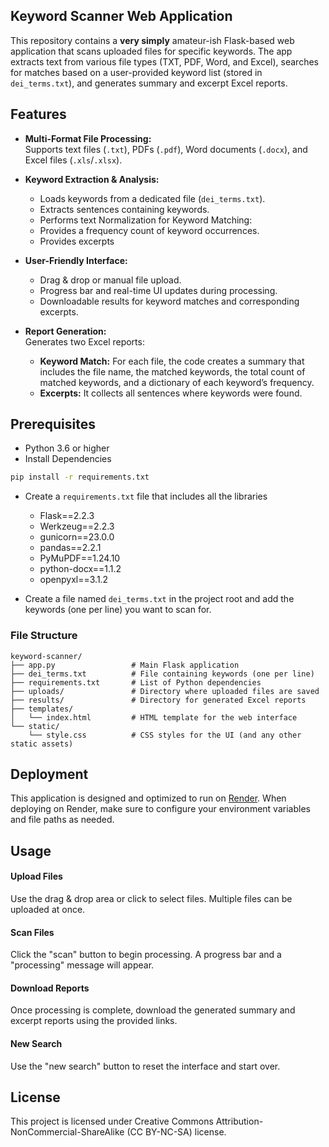 ## Keyword Scanner Web Application

This repository contains a **very simply** amateur-ish Flask-based web application that scans uploaded files for specific keywords. The app extracts text from various file types (TXT, PDF, Word, and Excel), searches for matches based on a user-provided keyword list (stored in `dei_terms.txt`), and generates summary and excerpt Excel reports.

## Features

- **Multi-Format File Processing:**  
  Supports text files (`.txt`), PDFs (`.pdf`), Word documents (`.docx`), and Excel files (`.xls`/`.xlsx`).

- **Keyword Extraction & Analysis:**  
  - Loads keywords from a dedicated file (`dei_terms.txt`).  
  - Extracts sentences containing keywords.  
  - Performs text Normalization for Keyword Matching:
  - Provides a frequency count of keyword occurrences.
  - Provides excerpts 

- **User-Friendly Interface:**  
  - Drag & drop or manual file upload.  
  - Progress bar and real-time UI updates during processing.
  - Downloadable results for keyword matches and corresponding excerpts.

- **Report Generation:**  
  Generates two Excel reports:
  - **Keyword Match:** For each file, the code creates a summary that includes the file name, the matched keywords, the total count of matched keywords, and a dictionary of each keyword’s frequency.
  - **Excerpts:** It collects all sentences where keywords were found.


## Prerequisites

- Python 3.6 or higher
- Install Dependencies

```bash
pip install -r requirements.txt
```

- Create a `requirements.txt` file that includes all the libraries

   - Flask==2.2.3
   - Werkzeug==2.2.3
   - gunicorn==23.0.0
   - pandas==2.2.1
   - PyMuPDF==1.24.10
   - python-docx==1.1.2
   - openpyxl==3.1.2


- Create a file named `dei_terms.txt` in the project root and add the keywords (one per line) you want to scan for.


### File Structure

```
keyword-scanner/
├── app.py                 # Main Flask application
├── dei_terms.txt          # File containing keywords (one per line)
├── requirements.txt       # List of Python dependencies
├── uploads/               # Directory where uploaded files are saved
├── results/               # Directory for generated Excel reports
├── templates/
│   └── index.html         # HTML template for the web interface
└── static/
    └── style.css          # CSS styles for the UI (and any other static assets)
```
## Deployment

This application is designed and optimized to run on [Render](https://render.com). When deploying on Render, make sure to configure your environment variables and file paths as needed.

## Usage

#### Upload Files

Use the drag & drop area or click to select files. Multiple files can be uploaded at once.

#### Scan Files

Click the "scan" button to begin processing. A progress bar and a "processing" message will appear.

#### Download Reports

Once processing is complete, download the generated summary and excerpt reports using the provided links.

#### New Search

Use the "new search" button to reset the interface and start over.

## License

This project is licensed under Creative Commons Attribution-NonCommercial-ShareAlike (CC BY-NC-SA) license.
